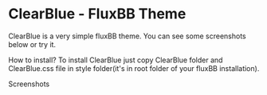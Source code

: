 ClearBlue - FluxBB Theme
=============

ClearBlue is a very simple fluxBB theme. You can see some screenshots below or try it.

How to install?
To install ClearBlue just copy ClearBlue folder and ClearBlue.css file in style folder(it's in root folder of your fluxBB installation).


Screenshots
